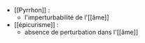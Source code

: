 - [[Pyrrhon]] : 
	- l'imperturbabilité de l'[[âme]]
- [[épicurisme]] :
	- absence de perturbation dans l'[[âme]] 